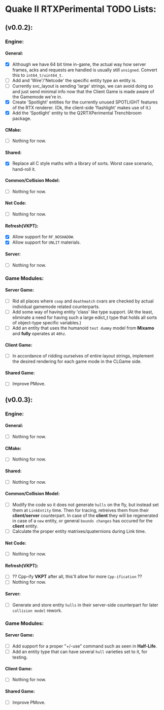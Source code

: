 # Quake II RTXPerimental TODO Lists:

## (v0.0.2):
### Engine:
#### General:
* [X] Although we have 64 bit time in-game, the actual way how server frames, acks and requests are handled is usually still ``unsigned``. Convert this to ``int64_t/uint64_t``.
* [ ] Add and 'Wire'/'Netcode' the specific entity type an entity is.
* [ ] Currently svc_layout is sending 'large' strings, we can avoid doing so and just send minimal info now that
the Client Game is made aware of the Gamemode we're in.
* [X] Create 'Spotlight' entities for the currently unused SPOTLIGHT features of the RTX renderer. (Ok, the client-side 'flashlight' makes use of it.)
* [X] Add the 'Spotlight' entity to the Q2RTXPerimental Trenchbroom package.

#### CMake:
* [ ] Nothing for now.
#### Shared:
* [X] Replace all C style maths with a library of sorts. Worst case scenario, hand-roll it.
#### Common/Collision Model:
* [ ] Nothing for now.
#### Net Code:
* [ ] Nothing for now.
#### Refresh(VKPT):
* [X] Allow support for ``RF_NOSHADOW``.
* [X] Allow support for ``UNLIT`` materials.
#### Server:
* [ ] Nothing for now.

### Game Modules:
#### Server Game:
* [ ] Rid all places where ``coop`` and ``deathmatch`` cvars are checked by actual individual gamemode related counterparts.
* [ ] Add some way of having entity 'class' like type support. (At the least, eliminate a need for having such a large edict_t type that holds all sorts of object-type specific variables.)
* [ ] Add an entity that uses the humanoid ``test dummy`` model from **Mixamo** and **fully** operates at ``40hz``.
#### Client Game:
* [ ] In accordance of ridding ourselves of entire layout strings, implement the desired rendering for each game mode in the CLGame side.
#### Shared Game:
* [ ] Improve PMove.

## (v0.0.3):
### Engine:
#### General:
* [ ] Nothing for now.
#### CMake:
* [ ] Nothing for now.
#### Shared:
* [ ] Nothing for now.
#### Common/Collision Model:
* [ ] Modify the code so it does not generate ``hulls`` on the fly, but instead set them at ``LinkEntity`` time. 
Then for tracing, retreives them from their **client/server** counterpart. 
In case of the **client** they will be regenerated in case of a ``new`` entity, or general ``bounds changes`` has occured for the **client** entity.
* [ ] Calculate the proper entity matrixes/quaternions during Link time.
#### Net Code:
* [ ] Nothing for now.
#### Refresh(VKPT):
* [ ] ?? Cpp-ify **VKPT** after all, this'll allow for more ``Cpp-ification`` ??
* [ ] Nothing for now.
#### Server:
* [ ] Generate and store entity ``hulls`` in their server-side counterpart for later ``collision model`` rework.

### Game Modules:
#### Server Game:
* [ ] Add support for a proper "+/-use" command such as seen in **Half-Life**.
* [ ] Add an entity type that can have several ``hull`` varieties set to it, for testing.
#### Client Game:
* [ ] Nothing for now.
#### Shared Game:
* [ ] Improve PMove.